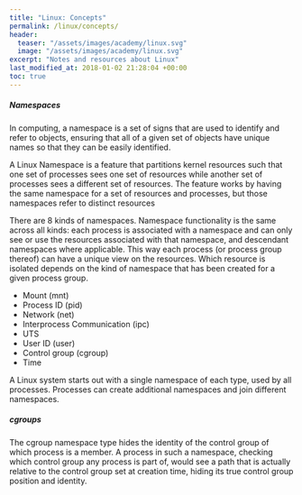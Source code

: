 ```yaml
---
title: "Linux: Concepts"
permalink: /linux/concepts/
header:
  teaser: "/assets/images/academy/linux.svg"
  image: "/assets/images/academy/linux.svg"
excerpt: "Notes and resources about Linux"
last_modified_at: 2018-01-02 21:28:04 +00:00
toc: true
---
```


##### Namespaces

In computing, a namespace is a set of signs that are used to identify and refer to objects, ensuring that all of a given set of objects have unique names so that they can be easily identified.

A Linux Namespace is a feature that partitions kernel resources such that one set of processes sees one set of resources while another set of processes sees a different set of resources. The feature works by having the same namespace for a set of resources and processes, but those namespaces refer to distinct resources

There are 8 kinds of namespaces. Namespace functionality is the same across all kinds: each process is associated with a namespace and can only see or use the resources associated with that namespace, and descendant namespaces where applicable. This way each process (or process group thereof) can have a unique view on the resources. Which resource is isolated depends on the kind of namespace that has been created for a given process group.

* Mount (mnt)
* Process ID (pid)
* Network (net)
* Interprocess Communication (ipc)
* UTS
* User ID (user)
* Control group (cgroup)
* Time

A Linux system starts out with a single namespace of each type, used by all processes. Processes can create additional namespaces and join different namespaces.


##### cgroups

The cgroup namespace type hides the identity of the control group of which process is a member. A process in such a namespace, checking which control group any process is part of, would see a path that is actually relative to the control group set at creation time, hiding its true control group position and identity.
